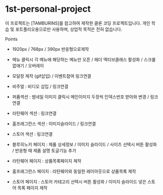 # 1st-personal-project
이 프로젝트는 [TAMBURINS]를 참고하여 제작한 클론 코딩 프로젝트입니다.
개인 학습 및 포트폴리오용으로만 사용하며, 상업적 목적은 전혀 없습니다.
<!--  -->
Points
<!--  -->
* 1920px / 768px / 390px 반응형으로제작
<!--  -->
* 메뉴 클릭시 각 메뉴에 해당하는 메뉴만 오픈 / 헤더 액티브클래스 활성화 / 스크롤 없애기 / 오버레이
<!--  -->
* 모달창 제작 (gif삽입) / 이벤트참여 링크연결
<!--  -->
* 비주얼 : 비디오 삽입 / 링크연결
<!--  -->
* 퍼퓸섹션 : 썸네일 이미지 클릭시 메인이미지 두장씩 인덱스번호 받아와 변경 / 링크연결
<!--  -->
* 라탄웨어 섹션 : 링크연결
<!--  -->
* 홈프래그런스 섹션 : 이미지슬라이드 / 링크연결
<!--  -->
* 스토어 섹션 : 링크연결
<!--  -->
* 블루히노키 페이지 : 제품 상세정보 / 이미지 슬라이드 / 사이즈 선택시 버튼 활성화 / 반응형 때 제품 설명 토글기능 추가
<!--  -->
* 라탄웨어 페이지 : 상품목록페이지 제작
<!--  -->
* 홈프래그런스 페이지 : 라탄웨어와 동일한 레이아웃으로 상품목록 제작
<!--  -->
* 스토어 페이지 : 스토어 카테고리 선택시 버튼 활성화 / 이미지 슬라이드 넣은 스토어 목록 페이지 제작